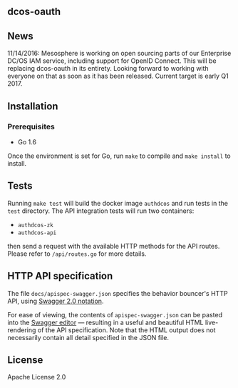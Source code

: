 ## dcos-oauth

## News

11/14/2016: Mesosphere is working on open sourcing parts of our Enterprise DC/OS IAM service, including support for OpenID Connect. This will be replacing dcos-oauth in its entirety. Looking forward to working with everyone on that as soon as it has been released. Current target is early Q1 2017.

## Installation

### Prerequisites
* Go 1.6

Once the environment is set for Go, run `make` to compile and `make install` to install.

## Tests

Running `make test` will build the docker image `authdcos` and run tests in the `test` directory.
The API integration tests will run two containers:
- `authdcos-zk`
- `authdcos-api`

then send a request with  the available HTTP methods for the API routes. Please refer to `/api/routes.go` for
more details.

## HTTP API specification
The file `docs/apispec-swagger.json` specifies the behavior bouncer's HTTP API,
using [Swagger 2.0 notation](https://github.com/swagger-api/swagger-spec).

For ease of viewing, the contents of `apispec-swagger.json` can be pasted
into the [Swagger editor](http://editor.swagger.io) — resulting in a useful
and beautiful HTML live-rendering of the API specification. Note that the
HTML output does not necessarily contain all detail specified in the JSON
file.

## License

Apache License 2.0

